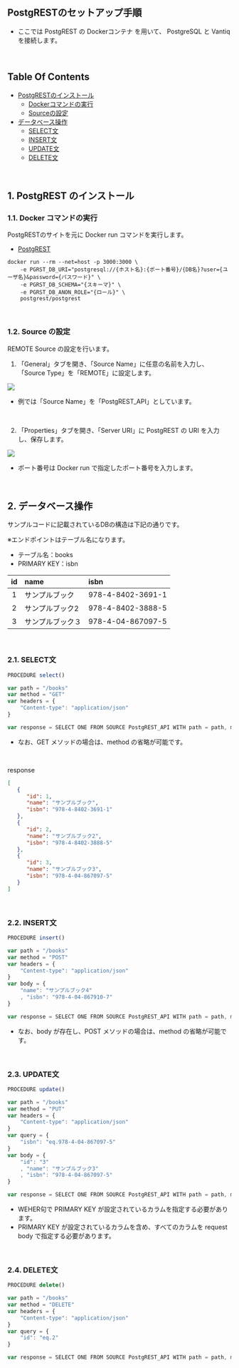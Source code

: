 ## PostgRESTのセットアップ手順
- ここでは PostgREST の Dockerコンテナ を用いて、 PostgreSQL と Vantiq を接続します。

<br />

## Table Of Contents
- [PostgRESTのインストール](#install)
  - [Dockerコマンドの実行](#docker_run)
  - [Sourceの設定](#source)
- [データベース操作](#db_operation)
  - [SELECT文](#select)
  - [INSERT文](#insert)
  - [UPDATE文](#update)
  - [DELETE文](#delete)

<br />

<h2 id="install">1. PostgREST のインストール</h2>
<h3 id="docker_run">1.1. Docker コマンドの実行</h3>

PostgRESTのサイトを元に Docker run コマンドを実行します。

- [PostgREST](https://postgrest.org/en/stable/install.html#docker)

```Shell
docker run --rm --net=host -p 3000:3000 \
    -e PGRST_DB_URI="postgresql://{ホスト名}:{ポート番号}/{DB名}?user={ユーザ名}&password={パスワード}" \
    -e PGRST_DB_SCHEMA="{スキーマ}" \
    -e PGRST_DB_ANON_ROLE="{ロール}" \
    postgrest/postgrest
```

<br />

<h3 id="source">1.2. Source の設定</h3>

REMOTE Source の設定を行います。

1. 「General」タブを開き、「Source Name」に任意の名前を入力し、「Source Type」を「REMOTE」に設定します。

<img src="../../imgs\vantiq-PostgREST\PostgREST_API_General.png">

- 例では「Source Name」を「PostgREST_API」としています。

<br />

2. 「Properties」タブを開き、「Server URI」に PostgREST の URI を入力し、保存します。

<img src="../../imgs\vantiq-PostgREST\PostgREST_API_Properties.png">

- ポート番号は Docker run で指定したポート番号を入力します。

<br />

<h2 id="db_operation">2. データベース操作</h2>
サンプルコードに記載されているDBの構造は下記の通りです。

※エンドポイントはテーブル名になります。

- テーブル名：books
- PRIMARY KEY：isbn

|id|name|isbn|
|:---:|:---|:---|
|1|サンプルブック|978-4-8402-3691-1|
|2|サンプルブック2|978-4-8402-3888-5|
|3|サンプルブック３|978-4-04-867097-5|

<br />

<h3 id="select">2.1. SELECT文</h3>

```JavaScript
PROCEDURE select()

var path = "/books"
var method = "GET"
var headers = {
    "Content-type": "application/json"
}

var response = SELECT ONE FROM SOURCE PostgREST_API WITH path = path, method = method, headers = headers
```

- なお、GET メソッドの場合は、method の省略が可能です。

<br />

response
```JSON
[
   {
      "id": 1,
      "name": "サンプルブック",
      "isbn": "978-4-8402-3691-1"
   },
   {
      "id": 2,
      "name": "サンプルブック2",
      "isbn": "978-4-8402-3888-5"
   },
   {
      "id": 3,
      "name": "サンプルブック3",
      "isbn": "978-4-04-867097-5"
   }
]
```

<br />

<h3 id="insert">2.2. INSERT文</h3>

```JavaScript
PROCEDURE insert()

var path = "/books"
var method = "POST"
var headers = {
    "Content-type": "application/json"
}
var body = {
    "name": "サンプルブック4"
    , "isbn": "978-4-04-867910-7"
}

var response = SELECT ONE FROM SOURCE PostgREST_API WITH path = path, method = method, headers = headers, body = body
```

- なお、body が存在し、POST メソッドの場合は、method の省略が可能です。

<br />

<h3 id="update">2.3. UPDATE文</h3>

```JavaScript
PROCEDURE update()

var path = "/books"
var method = "PUT"
var headers = {
    "Content-type": "application/json"
}
var query = {
    "isbn": "eq.978-4-04-867097-5"
}
var body = {
    "id": "3"
    , "name": "サンプルブック3"
    , "isbn": "978-4-04-867097-5"
}

var response = SELECT ONE FROM SOURCE PostgREST_API WITH path = path, method = method, headers = headers, query = query, body = body
```
- WEHER句で PRIMARY KEY が設定されているカラムを指定する必要があります。
- PRIMARY KEY が設定されているカラムを含め、すべてのカラムを request body で指定する必要があります。

<br />

<h3 id="delete">2.4. DELETE文</h3>

```JavaScript
PROCEDURE delete()

var path = "/books"
var method = "DELETE"
var headers = {
    "Content-type": "application/json"
}
var query = {
    "id": "eq.2"
}

var response = SELECT ONE FROM SOURCE PostgREST_API WITH path = path, method = method, headers = headers, query = query
```
